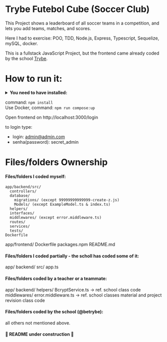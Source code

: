 # Trybe Futebol Cube (Soccer Club)

This Project shows a leaderboard of all soccer teams in a competition, and lets you add teams, matches, and scores.

Here I had to exercise: POO, TDD, Node.js, Express, Typescript, Sequelize, mySQL, docker.

This is a fullstack JavaScript Project, but the frontend came already coded by the school [Trybe](https://www.betrybe.com/).



# How to run it:

<details>
 <summary><strong> You need to have installed:</strong></summary><br />
 - Unix based Operational System <br />
 - node version >= 16.14.0 LTS <br />
 - Docker <br />
 - Docker-compose version >= 1.29.2
</details>
 
command: `npm install` <br />
Use Docker, command: `npm run compose:up`

Open frontend on http://localhost:3000/login <br />

  to login type:
*    login: admin@admin.com
*    senha(password): secret_admin



# Files/folders Ownership

#### Files/folders I coded myself:
  
    app/backend/src/ 
      controllers/
      database/
        migrations/ (except 99999999999999-create-z.js)
        Models/ (except ExampleModel.ts & index.ts)
      helpers/
      interfaces/
      middlewares/ (except error.middleware.ts)
      routes/
      services/
      tests/
    Dockerfile
  
  app/frontend/
    Dockerfile
    packages.npm
README.md


#### Files/folders I coded partially - the scholl has coded some of it:
app/
  backend/
    src/
      app.ts


#### Files/folders coded by a teacher or a teammate:
app/
  backend/
    helpers/
      BcryptService.ts -> ref. school class code
    middlewares/
      error.middleware.ts -> ref. school classes material and project revision class code


#### Files/folders coded by the school (@betrybe):
all others not mentioned above.


#### 🚧 README under construction 🚧
